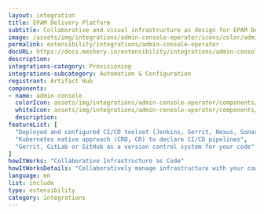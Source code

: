 ```yaml
---
layout: integration
title: EPAM Delivery Platform
subtitle: Collaborative and visual infrastructure as design for EPAM Delivery Platform
image: /assets/img/integrations/admin-console-operator/icons/color/admin-console-operator-color.svg
permalink: extensibility/integrations/admin-console-operator
docURL: https://docs.meshery.io/extensibility/integrations/admin-console-operator
description: 
integrations-category: Provisioning
integrations-subcategory: Automation & Configuration
registrant: Artifact Hub
components: 
- name: admin-console
  colorIcon: assets/img/integrations/admin-console-operator/components/admin-console/icons/color/admin-console-color.svg
  whiteIcon: assets/img/integrations/admin-console-operator/components/admin-console/icons/white/admin-console-white.svg
  description: 
featureList: [
  "Deployed and configured CI/CD toolset (Jenkins, Gerrit, Nexus, SonarQube)",
  "Kubernetes native approach (CRD, CR) to declare CI/CD pipelines",
  "Gerrit, GitLab or GitHub as a version control system for your code"
]
howItWorks: "Collaborative Infrastructure as Code"
howItWorksDetails: "Collaboratively manage infrastructure with your coworkers synchronously sharing the same designs."
language: en
list: include
type: extensibility
category: integrations
---
```

